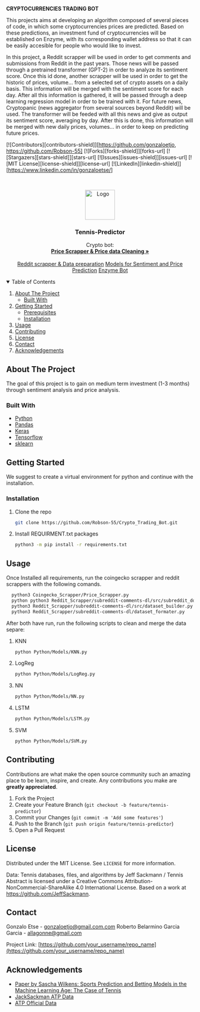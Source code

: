 **CRYPTOCURRENCIES TRADING BOT**

This projects aims at developing an algorithm composed of several pieces of code, in which some cryptocurrencies prices are predicted. Based on these predictions, an investment fund of cryptocurrencies will be established on Enzyme, with its corresponding wallet address so that it can be easily accesible for people who would like to invest.

In this project, a Reddit scrapper will be used in order to get comments and submissions from Reddit in the past years. Those news will be passed through a pretrained transformer (GPT-2) in order to analyze its sentiment score. Once this id done, another scrapper will be used in order to get the historic of prices, volume... from a selected set of crypto assets on a daily basis. This information will be merged with the sentiment score for each day. After all this information is gathered, it will be passed through a deep learning regression model in order to be trained with it. For future news, Cryptopanic (news aggregator from several sources beyond Reddit) will be used. The transformer will be feeded with all this news and give as output its sentiment score, averaging by day. After this is done, this information will be merged with new daily prices, volumes... in order to keep on predicting future prices.

<!--
*** Thanks for checking out the Best-README-Template. If you have a suggestion
*** that would make this better, please fork the repo and create a pull request
*** or simply open an issue with the tag "enhancement".
*** Thanks again! Now go create something AMAZING! :D
-->



<!-- PROJECT SHIELDS -->
<!--
*** I'm using markdown "reference style" links for readability.
*** Reference links are enclosed in brackets [ ] instead of parentheses ( ).
*** See the bottom of this document for the declaration of the reference variables
*** for contributors-url, forks-url, etc. This is an optional, concise syntax you may use.
*** https://www.markdownguide.org/basic-syntax/#reference-style-links
-->
[![Contributors][contributors-shield]][https://github.com/gonzaloetjo, https://github.com/Robson-55]
[![Forks][forks-shield]][forks-url]
[![Stargazers][stars-shield]][stars-url]
[![Issues][issues-shield]][issues-url]
[![MIT License][license-shield]][license-url]
[![LinkedIn][linkedin-shield]][https://www.linkedin.com/in/gonzaloetse/]



<!-- PROJECT LOGO -->
<br />
<p align="center">
  <a href="https://st3.depositphotos.com/8950810/17657/v/600/depositphotos_176577870-stock-illustration-cute-smiling-funny-robot-chat.jpg">
    <img src="images/logo.png" alt="Logo" width="80" height="80">
  </a>

  <h3 align="center">Tennis-Predictor</h3>

  <p align="center">
    Crypto bot:
    <br />
    <a href="https://github.com/Robson-55/Crypto_Trading_Bot/tree/main/Coingecko_Scrapper"><strong>Price Scrapper & Price data Cleaning »</strong></a>
    <br />
    <br />
    <a href="https://github.com/Robson-55/Crypto_Trading_Bot/tree/main/Reddit_Scrapper/subreddit-comments-dl">Reddit scrapper & Data preparation</a>
    <a href="https://github.com/Robson-55/Crypto_Trading_Bot/tree/main/Reddit_Scrapper/subreddit-comments-dl">Models for Sentiment and Price Prediction</a>
    <a href="https://github.com/Robson-55/Crypto_Trading_Bot/tree/main/Reddit_Scrapper/subreddit-comments-dl">Enzyme Bot</a>
  </p>
</p>



<!-- TABLE OF CONTENTS -->
<details open="open">
  <summary>Table of Contents</summary>
  <ol>
    <li>
      <a href="#about-the-project">About The Project</a>
      <ul>
        <li><a href="#built-with">Built With</a></li>
      </ul>
    </li>
    <li>
      <a href="#getting-started">Getting Started</a>
      <ul>
        <li><a href="#prerequisites">Prerequisites</a></li>
        <li><a href="#installation">Installation</a></li>
      </ul>
    </li>
    <li><a href="#usage">Usage</a></li>
    <li><a href="#contributing">Contributing</a></li>
    <li><a href="#license">License</a></li>
    <li><a href="#contact">Contact</a></li>
    <li><a href="#acknowledgements">Acknowledgements</a></li>
  </ol>
</details>



<!-- ABOUT THE PROJECT -->
## About The Project


The goal of this project is to gain on medium term investment (1-3 months) through sentiment analysis and price analysis.



### Built With

* [Python](https://www.python.org/)
* [Pandas](https://pandas.pydata.org/)
* [Keras](https://keras.io/)
* [Tensorflow](https://www.tensorflow.org/)
* [sklearn](https://scikit-learn.org/)



<!-- GETTING STARTED -->
## Getting Started

We suggest to create a virtual environment for python and continue with the installation.


### Installation

1. Clone the repo
   ```sh
   git clone https://github.com/Robson-55/Crypto_Trading_Bot.git
   ```

2. Install REQUIRMENT.txt packages
   ```sh
   python3 -m pip install -r requirements.txt
   ```




<!-- USAGE EXAMPLES -->
## Usage

Once Installed all requirements, run the coingecko scrapper and reddit scrappers with the following comands.

 ```sh
   python3 Coingecko_Scrapper/Price_Scrapper.py
   python python3 Reddit_Scrapper/subreddit-comments-dl/src/subreddit_downloader.py Ethereum --batch-size 50 --laps 800 --reddit-id <reddit_id> --reddit-secret <reddit_secret> --reddit-username <reddit_username> --utc-after 1589459201
   python3 Reddit_Scrapper/subreddit-comments-dl/src/dataset_builder.py 
   python3 Reddit_Scrapper/subreddit-comments-dl/dataset_formater.py
   ```

After both have run, run the following scripts to clean and merge the data separe:

1. KNN
   ```sh
   python Python/Models/KNN.py
   ```
2. LogReg
   ```sh
   python Python/Models/LogReg.py
   ```
3. NN
   ```sh
   python Python/Models/NN.py
   ```
4. LSTM
   ```sh
   python Python/Models/LSTM.py
   ```
5. SVM
   ```sh
   python Python/Models/SVM.py
   ```


<!-- CONTRIBUTING -->
## Contributing

Contributions are what make the open source community such an amazing place to be learn, inspire, and create. Any contributions you make are **greatly appreciated**.

1. Fork the Project
2. Create your Feature Branch (`git checkout -b feature/tennis-predictor`)
3. Commit your Changes (`git commit -m 'Add some features'`)
4. Push to the Branch (`git push origin feature/tennis-predictor`)
5. Open a Pull Request



<!-- LICENSE -->
## License

Distributed under the MIT License. See `LICENSE` for more information.

Data:
Tennis databases, files, and algorithms by Jeff Sackmann / Tennis Abstract is licensed under a Creative Commons Attribution-NonCommercial-ShareAlike 4.0 International License.
Based on a work at https://github.com/JeffSackmann.



<!-- CONTACT -->
## Contact

Gonzalo Etse - gonzaloetjo@gmail.com.com
Roberto Belarmino Garcia Garcia - allagonne@gmail.com

Project Link: [https://github.com/your_username/repo_name](https://github.com/your_username/repo_name)



<!-- ACKNOWLEDGEMENTS -->
## Acknowledgements
* [Paper by Sascha Wilkens: Sports Prediction and Betting Models in the Machine Learning Age: The Case of Tennis](https://papers.ssrn.com/sol3/papers.cfm?abstract_id=3506302)
* [JackSackman ATP Data](https://github.com/JeffSackmann/tennis_atp)
* [ATP Official Data](https://www.atptour.com/en/stats)



